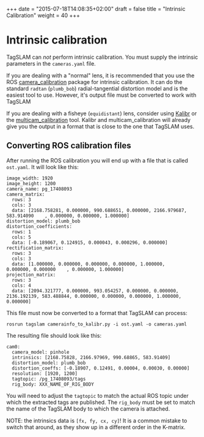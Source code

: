+++
date = "2015-07-18T14:08:35+02:00"
draft = false
title = "Intrinsic Calibration"
weight = 40
+++
# Intrinsic calibration
TagSLAM can *not* perform intrinsic calibration. You must supply
the intrinsic parameters in the ``cameras.yaml`` file.

If you are dealing with a "normal" lens, it is recommended that you use the
ROS [camera_calibration](http://wiki.ros.org/camera_calibration)
package for intrinsic calibration. It can do the standard ``radtan``
(``plumb_bob``) radial-tangential distortion model and is the easiest tool to
use. However, it's output file must be converted to work with TagSLAM

If you are dealing with a fisheye (``equidistant``)
lens, consider using  [Kalibr](https://github.com/ethz-asl/kalibr) or the
[multicam_calibration](https://github.com/KumarRobotics/multicam_calibration)
tool. Kalibr and multicam_calibration will already give you the output in a
format that is close to the one that TagSLAM uses.


## Converting ROS calibration files
After running the ROS calibration you will end up with a file that is
called ``ost.yaml``. It will look like this:

    image_width: 1920
    image_height: 1200
    camera_name: pg_17408093
    camera_matrix:
      rows: 3
      cols: 3
      data: [2168.758281, 0.000000, 990.688651, 0.000000, 2166.979687,
    583.914090    , 0.000000, 0.000000, 1.000000]
    distortion_model: plumb_bob
    distortion_coefficients:
      rows: 1
      cols: 5
      data: [-0.189067, 0.124915, 0.000043, 0.000296, 0.000000]
    rectification_matrix:
      rows: 3
      cols: 3
      data: [1.000000, 0.000000, 0.000000, 0.000000, 1.000000,
    0.000000, 0.000000    , 0.000000, 1.000000]
    projection_matrix:
      rows: 3
      cols: 4
      data: [2094.321777, 0.000000, 993.054257, 0.000000, 0.000000, 2136.192139, 583.488844, 0.000000, 0.000000, 0.000000, 1.000000, 0.000000]

This file must now be converted to a format that TagSLAM can process:

    rosrun tagslam camerainfo_to_kalibr.py -i ost.yaml -o cameras.yaml

The resulting file should look like this:

    cam0:
      camera_model: pinhole
      intrinsics: [2168.75828, 2166.97969, 990.68865, 583.91409]
      distortion_model: plumb_bob
      distortion_coeffs: [-0.18907, 0.12491, 0.00004, 0.00030, 0.00000]
      resolution: [1920, 1200]
      tagtopic: /pg_17408093/tags
      rig_body: XXX_NAME_OF_RIG_BODY

You will need to adjust the ``tagtopic`` to match the actual ROS topic
under which the extracted tags are published. The ``rig_body`` must be
set to match the name of the TagSLAM body to which the camera is
attached.

NOTE: the intrinsics data is ``[fx, fy, cx, cy]``! It is a common mistake
to switch that around, as they show up in a different order in the K-matrix.

